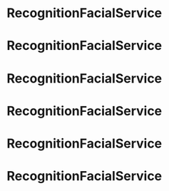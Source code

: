 # RecognitionFacialService
# RecognitionFacialService
# RecognitionFacialService
# RecognitionFacialService
# RecognitionFacialService
# RecognitionFacialService
